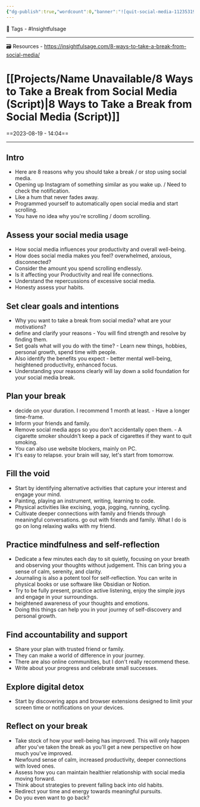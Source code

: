 ```yaml
---
{"dg-publish":true,"wordcount":0,"banner":"![quit-social-media-1123531903.jpg](/img/user/Resources/%F0%9F%93%81%20Files/%F0%9F%93%B8Images/quit-social-media-1123531903.jpg)","banner_y":0.87999,"permalink":"/projects/name-unavailable/8-ways-to-take-a-break-from-social-media-script/","dgPassFrontmatter":true,"noteIcon":"3","created":"2023-11-14T21:08:37.295+05:30","updated":"2023-12-12T00:52:58.700+05:30"}
---
```


🧶 Tags - #Insightfulsage 

---
🗃 Resources - https://insightfulsage.com/8-ways-to-take-a-break-from-social-media/

# [[Projects/Name Unavailable/8 Ways to Take a Break from Social Media (Script)\|8 Ways to Take a Break from Social Media (Script)]]
==2023-08-19 - 14:04==

---
## Intro
- Here are 8 reasons why you should take a break / or stop using social media.
- Opening up Instagram of something similar as you wake up. / Need to check the notification.
- Like a hum that never fades away.
- Programmed yourself to automatically open social media and start scrolling.
- You have no idea why you're scrolling / doom scrolling.

## Assess your social media usage
- How social media influences your productivity and overall well-being.
- How does social media makes you feel? overwhelmed, anxious, disconnected?
- Consider the amount you spend scrolling endlessly.
- Is it affecting your Productivity and real life connections.
- Understand the repercussions of excessive social media.
- Honesty assess your habits.

## Set clear goals and intentions
- Why you want to take a break from social media? what are your motivations?
- define and clarify your reasons - You will find strength and resolve by finding them.
- Set goals what will you do with the time? - Learn new things, hobbies, personal growth, spend time with people.
- Also identify the benefits you expect - better mental well-being, heightened productivity, enhanced focus.
- Understanding your reasons clearly will lay down a solid foundation for your social media break.

## Plan your break
- decide on your duration. I recommend 1 month at least. - Have a longer time-frame.
- Inform your friends and family.
- Remove social media apps so you don't accidentally open them. - A cigarette smoker shouldn't keep a pack of cigarettes if they want to quit smoking.
- You can also use website blockers, mainly on PC.
- It's easy to relapse. your brain will say, let's start from tomorrow.

## Fill the void
- Start by identifying alternative activities that capture your interest and engage your mind.
- Painting, playing an instrument, writing, learning to code.
- Physical activities like excising, yoga, jogging, running, cycling.
- Cultivate deeper connections with family and friends through meaningful conversations. go out with friends and family. What I do is go on long relaxing walks with my friend.

## Practice mindfulness and self-reflection
- Dedicate a few minutes each day to sit quietly, focusing on your breath and observing your thoughts without judgement. This can bring you a sense of calm, serenity, and clarity.
- Journaling is also a potent tool for self-reflection. You can write in physical books or use software like Obsidian or Notion.
- Try to be fully present, practice active listening, enjoy the simple joys and engage in your surroundings.
- heightened awareness of your thoughts and emotions.
- Doing this things can help you in your journey of self-discovery and personal growth.

## Find accountability and support
- Share your plan with trusted friend or family.
- They can make a world of difference in your journey.
- There are also online communities, but I don't really recommend these.
- Write about your progress and celebrate small successes.

## Explore digital detox
- Start by discovering apps and browser extensions designed to limit your screen time or notifications on your devices.

## Reflect on your break
- Take stock of how your well-being has improved. This will only happen after you've taken the break as you'll get a new perspective on how much you've improved.
- Newfound sense of calm, increased productivity, deeper connections with loved ones.
- Assess how you can maintain healthier relationship with social media moving forward.
- Think about strategies to prevent falling back into old habits.
- Redirect your time and energy towards meaningful pursuits.
- Do you even want to go back?